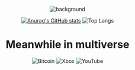 <div align="center">

  ![background](https://github.com/PetrVychopen/PetrVychopen/assets/62891161/9f4a7bd0-66f8-4e22-a8c0-9cfdf6931754)
  
  [![Anurag's GitHub stats](https://github-readme-stats.vercel.app/api?username=PetrVychopen&show_icons=true&theme=github_dark&hide_border=true&hide=contribs,stars)](https://github.com/PetrVychopen/github-readme-stats)
  ![Top Langs](https://github-readme-stats.vercel.app/api/top-langs/?username=PetrVychopen&layout=compact&theme=github_dark&hide_border=true)
  
  <h1> 
    Meanwhile in multiverse 
  </h1>

  ![Bitcoin](https://img.shields.io/badge/Bitcoin-000?style=for-the-badge&logo=bitcoin&logoColor=white)
  ![Xbox](https://img.shields.io/badge/xbox-%23107C10.svg?style=for-the-badge&logo=xbox&logoColor=white)
  ![YouTube](https://img.shields.io/badge/YouTube-%23FF0000.svg?style=for-the-badge&logo=YouTube&logoColor=white)

</div>
